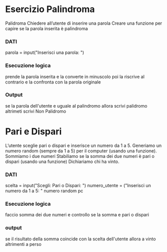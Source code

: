 # Esercizio Palindroma
Palidroma
Chiedere all’utente di inserire una parola
Creare una funzione per capire se la parola inserita è palindroma
### DATI
parola  = input("Inserisci una parola: ")


### Esecuzione logica
prende  la parola inserita e la converte in minuscolo
poi la riscrive al contrario 
e la confronta  con la parola originale




### Output
se la parola dell'utente e uguale al palindromo allora scrivi palidromo
altrimeti scrivi Non Palidromo





# Pari e Dispari
L’utente sceglie pari o dispari e inserisce un numero da 1 a 5.
Generiamo un numero random (sempre da 1 a 5) per il computer (usando una funzione).
Sommiamo i due numeri
Stabiliamo se la somma dei due numeri è pari o dispari (usando una funzione)
Dichiariamo chi ha vinto.


### DATI
scelta = input("Scegli: Pari o Dispari: ")
numero_utente = ("Inserisci un numero da 1 a 5: "
numero random pc
### Esecuzione logica

faccio somma  dei due numeri
e controllo se la somma e pari o dispari


### output

se il risultato della somma coincide con la scelta dell'utente allora a vinto 
altrimenti a perso